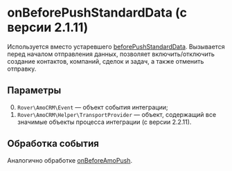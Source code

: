 # onBeforePushStandardData (с версии 2.1.11)
Используется вместо устаревшего [beforePushStandardData](./beforepushstandarddata.md).
Вызывается перед началом отправления данных, позволяет включить/отключить создание контактов, компаний, сделок и задач, а также отменить отправку.

## Параметры
0. `Rover\AmoCRM\Event` — объект события интеграции;
1. `Rover\AmoCRM\Helper\TransportProvider` — объект, содержащий все значимые объекты процесса интеграции (с версии 2.2.11).

## Обработка события
Аналогично обработке [onBeforeAmoPush](./onbeforeamopush.md).